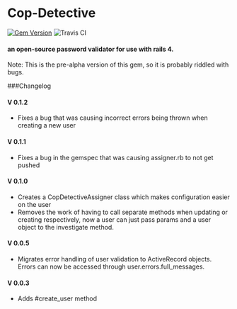 # Cop-Detective
[![Gem Version](https://badge.fury.io/rb/cop-detective.svg)](http://badge.fury.io/rb/cop-detective)
![Travis CI](https://travis-ci.org/yhordi/cop-detective.svg?branch=master)
#### an open-source password validator for use with rails 4.

<p> Note: This is the pre-alpha version of this gem, so it is probably riddled with bugs.</p>

###Changelog

#### V 0.1.2
- Fixes a bug that was causing incorrect errors being thrown when creating a new user

#### V 0.1.1
- Fixes a bug in the gemspec that was causing assigner.rb to not get pushed

#### V 0.1.0
- Creates a CopDetectiveAssigner class which makes configuration easier on the user
- Removes the work of having to call separate methods when updating or creating respectively, now a user can just pass params and a user object to the investigate method.

#### V 0.0.5
- Migrates error handling of user validation to ActiveRecord objects. Errors can now be accessed through user.errors.full_messages.

#### V 0.0.3
- Adds #create_user method

